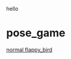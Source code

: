 hello


# pose_game


[normal flappy_bird](https://alexpvpmindustry.github.io/pose_game/flappy_bird/index.html)
